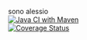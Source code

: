 sono alessio<br>
[![Java CI with Maven](https://github.com/NicoFeltrin/Prova2/actions/workflows/test.yml/badge.svg?branch=develop)](https://github.com/NicoFeltrin/Prova2/actions/workflows/test.yml)<br>
[![Coverage Status](https://coveralls.io/repos/github/NicoFeltrin/Prova/badge.svg?branch=develop)](https://coveralls.io/github/NicoFeltrin/Prova?branch=develop)
